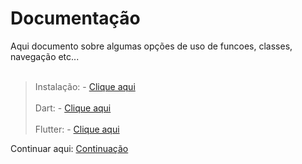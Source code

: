# Documentação

Aqui documento sobre algumas opções de uso de funcoes, classes, navegação etc...
<br><br>
>Instalação: - 
[Clique aqui](./Instalacao/Instalação.md)
<br><br>
>Dart: - 
[Clique aqui](./Dart/Resumo_Dart.md)
<br><br>
>Flutter: - 
[Clique aqui](./Flutter/Resumo_Flutter.md)



Continuar aqui: [Continuação](https://academiadoflutter20.club.hotmart.com/lesson)

